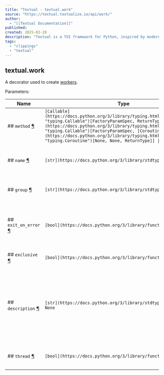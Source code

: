 ```yaml
---
title: "Textual - textual.work"
source: "https://textual.textualize.io/api/work/"
author:
  - "[[Textual Documentation]]"
published:
created: 2025-03-28
description: "Textual is a TUI framework for Python, inspired by modern web development."
tags:
  - "clippings"
  - "textual"
---
```

## textual.work

A decorator used to create [workers](https://textual.textualize.io/guide/workers).

Parameters:

| Name | Type | Description | Default |
| --- | --- | --- | --- |
| ## `method` [¶](https://textual.textualize.io/api/work/#textual.work\(method\) "Permanent link") | `[Callable](https://docs.python.org/3/library/typing.html#typing.Callable "typing.Callable")[FactoryParamSpec, ReturnType] \| [Callable](https://docs.python.org/3/library/typing.html#typing.Callable "typing.Callable")[FactoryParamSpec, [Coroutine](https://docs.python.org/3/library/typing.html#typing.Coroutine "typing.Coroutine")[None, None, ReturnType]] \| None` | A function or coroutine. | `None` |
| ## `name` [¶](https://textual.textualize.io/api/work/#textual.work\(name\) "Permanent link") | `[str](https://docs.python.org/3/library/stdtypes.html#str)` | A short string to identify the worker (in logs and debugging). | `''` |
| ## `group` [¶](https://textual.textualize.io/api/work/#textual.work\(group\) "Permanent link") | `[str](https://docs.python.org/3/library/stdtypes.html#str)` | A short string to identify a group of workers. | `'default'` |
| ## `exit_on_error` [¶](https://textual.textualize.io/api/work/#textual.work\(exit_on_error\) "Permanent link") | `[bool](https://docs.python.org/3/library/functions.html#bool)` | Exit the app if the worker raises an error. Set to `False` to suppress exceptions. | `True` |
| ## `exclusive` [¶](https://textual.textualize.io/api/work/#textual.work\(exclusive\) "Permanent link") | `[bool](https://docs.python.org/3/library/functions.html#bool)` | Cancel all workers in the same group. | `False` |
| ## `description` [¶](https://textual.textualize.io/api/work/#textual.work\(description\) "Permanent link") | `[str](https://docs.python.org/3/library/stdtypes.html#str) \| None` | Readable description of the worker for debugging purposes. By default, it uses a string representation of the decorated method and its arguments. | `None` |
| ## `thread` [¶](https://textual.textualize.io/api/work/#textual.work\(thread\) "Permanent link") | `[bool](https://docs.python.org/3/library/functions.html#bool)` | Mark the method as a thread worker. | `False` |